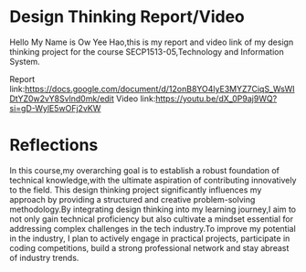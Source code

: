 # Design Thinking Report/Video
Hello My Name is Ow Yee Hao,this is my report and video link of my design thinking project for the course SECP1513-05,Technology and Information System.

Report link:https://docs.google.com/document/d/12onB8YO4lyE3MYZ7CiqS_WsWIDtYZ0w2vY8Svlnd0mk/edit
Video link:https://youtu.be/dX_0P9aj9WQ?si=gD-WylE5wOFj2vKW

# Reflections

In this course,my overarching goal is to establish a robust foundation of technical knowledge,with the ultimate aspiration of contributing innovatively to the field. This design thinking project significantly influences my approach by providing a structured and creative problem-solving methodology.By integrating design thinking into my learning journey,I aim to not only gain technical proficiency but also cultivate a mindset essential for addressing complex challenges in the tech industry.To improve my potential in the industry, I plan to actively engage in practical projects, participate in coding competitions, build a strong professional network and stay abreast of industry trends.

